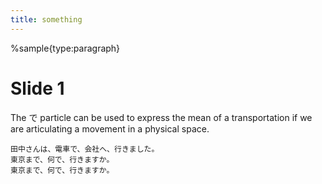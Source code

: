 ```yaml
---
title: something
---
```

%sample{type:paragraph}

# Slide 1

The で particle can be used to express the mean of a transportation if we
are articulating a movement in a physical space.

    田中さんは、電車で、会社へ、行きました。
    東京まで、何で、行きますか。
    東京まで、何で、行きますか。

